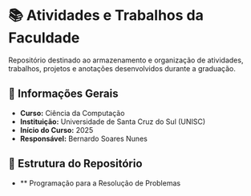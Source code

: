 # 📚 Atividades e Trabalhos da Faculdade

Repositório destinado ao armazenamento e organização de atividades, trabalhos, projetos e anotações desenvolvidos durante a graduação.

## 🏫 Informações Gerais

- **Curso:** Ciência da Computação  
- **Instituição:** Universidade de Santa Cruz do Sul (UNISC)  
- **Início do Curso:** 2025  
- **Responsável:** Bernardo Soares Nunes  

## 📁 Estrutura do Repositório

- ** Programação para a Resolução de Problemas
